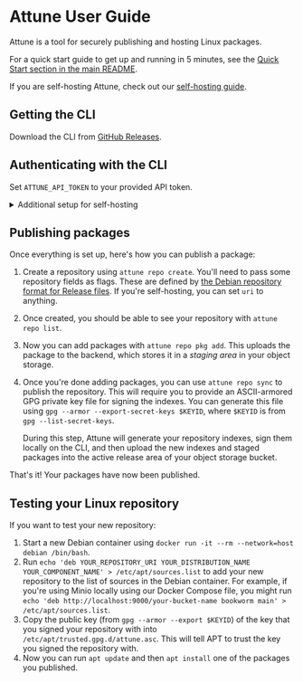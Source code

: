 # Attune User Guide

Attune is a tool for securely publishing and hosting Linux packages.

For a quick start guide to get up and running in 5 minutes, see the [Quick Start section in the main README](../../README.md#quick-start).

If you are self-hosting Attune, check out our [self-hosting guide](./self-hosting.md).

## Getting the CLI

Download the CLI from [GitHub Releases](https://github.com/attunehq/attune/releases).

## Authenticating with the CLI

Set `ATTUNE_API_TOKEN` to your provided API token.

<details>
<summary>Additional setup for self-hosting</summary>

If you're self-hosting, use the same `ATTUNE_API_TOKEN` as the one you set for your control plane. You'll also need to set `ATTUNE_API_ENDPOINT` to the base URL of your control plane (e.g. `http://localhost:3000`).

</details>

## Publishing packages

Once everything is set up, here's how you can publish a package:

1. Create a repository using `attune repo create`. You'll need to pass some repository fields as flags. These are defined by [the Debian repository format for Release files](https://wiki.debian.org/DebianRepository/Format#A.22Release.22_files). If you're self-hosting, you can set `uri` to anything.
2. Once created, you should be able to see your repository with `attune repo list`.
3. Now you can add packages with `attune repo pkg add`. This uploads the package to the backend, which stores it in a _staging area_ in your object storage.
4. Once you're done adding packages, you can use `attune repo sync` to publish the repository. This will require you to provide an ASCII-armored GPG private key file for signing the indexes. You can generate this file using `gpg --armor --export-secret-keys $KEYID`, where `$KEYID` is from `gpg --list-secret-keys`.

   During this step, Attune will generate your repository indexes, sign them locally on the CLI, and then upload the new indexes and staged packages into the active release area of your object storage bucket.

That's it! Your packages have now been published.

## Testing your Linux repository

If you want to test your new repository:

1. Start a new Debian container using `docker run -it --rm --network=host debian /bin/bash`.
2. Run `echo 'deb YOUR_REPOSITORY_URI YOUR_DISTRIBUTION_NAME YOUR_COMPONENT_NAME' > /etc/apt/sources.list` to add your new repository to the list of sources in the Debian container. For example, if you're using Minio locally using our Docker Compose file, you might run `echo 'deb http://localhost:9000/your-bucket-name bookworm main' > /etc/apt/sources.list`.
3. Copy the public key (from `gpg --armor --export $KEYID`) of the key that you signed your repository with into `/etc/apt/trusted.gpg.d/attune.asc`. This will tell APT to trust the key you signed the repository with.
4. Now you can run `apt update` and then `apt install` one of the packages you published.
